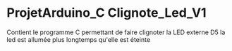 # ProjetArduino_C Clignote_Led_V1

Contient le programme C permettant de faire clignoter la LED externe D5
la led est allumée plus longtemps qu'elle est éteinte